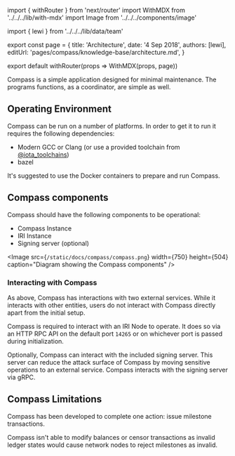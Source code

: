 import { withRouter } from 'next/router'
import WithMDX from '../../../lib/with-mdx'
import Image from '../../../components/image'

import { lewi } from '../../../lib/data/team'

export const page = {
title: 'Architecture',
date: '4 Sep 2018',
authors: [lewi],
editUrl: 'pages/compass/knowledge-base/architecture.md',
}

export default withRouter(props => WithMDX(props, page))

Compass is a simple application designed for minimal maintenance. The programs functions, as a coordinator, are simple as well.

## Operating Environment

Compass can be run on a number of platforms. In order to get it to run it requires the following dependencies:
- Modern GCC or Clang (or use a provided toolchain from [@iota_toolchains](https://github.com/iotaledger/toolchains))
- bazel

It's suggested to use the Docker containers to prepare and run Compass. 

## Compass components
Compass should have the following components to be operational: 
- Compass Instance
- IRI Instance
- Signing server (optional)

<Image
src={`/static/docs/compass/compass.png`}
width={750}
height={504}
caption="Diagram showing the Compass components"
/>

### Interacting with Compass 
As above, Compass has interactions with two external services. While it interacts with other entities, users do not interact with Compass directly apart from the initial setup.

Compass is required to interact with an IRI Node to operate. It does so via an HTTP RPC API on the default port `14265` or on whichever port is passed during initialization. 

Optionally, Compass can interact with the included signing server. This server can reduce the attack surface of Compass by moving sensitive operations to an external service. Compass interacts with the signing server via gRPC.

## Compass Limitations
Compass has been developed to complete one action: issue milestone transactions. 

Compass isn't able to modify balances or censor transactions as invalid ledger states would cause network nodes to reject milestones as invalid.
